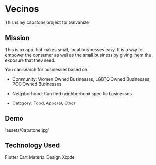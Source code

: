 # Vecinos

This is my capstone project for Galvanize.

## Mission

This is an app that makes small, local businesses easy. It is a way to empower the consumer as well as the small business by giving them the exposure that they need.

You can search for businesses based on:

- Community: Women Owned Businesses, LGBTQ Owned Businesses, POC Owned Businesses. 

- Neighborhood: Can find neighborhood specific businesses 

- Category: Food, Apperal, Other 

## Demo

'assets/Capstone.jpg'

## Technology Used

Flutter 
Dart 
Material Design 
Xcode
